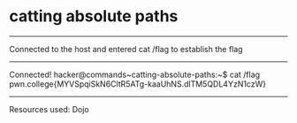 # catting absolute paths 
***
Connected to the host and entered cat /flag to establish the flag
***
Connected!
hacker@commands~catting-absolute-paths:~$ cat /flag
pwn.college{MYVSpqiSkN6CltR5ATg-kaaUhNS.dlTM5QDL4YzN1czW}
***
Resources used:
Dojo
